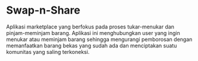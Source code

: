 # Swap-n-Share
Aplikasi marketplace yang berfokus pada proses tukar-menukar dan pinjam-meminjam barang. Aplikasi ini menghubungkan user yang ingin menukar atau meminjam barang sehingga mengurangi pemborosan dengan memanfaatkan barang bekas yang sudah ada dan menciptakan suatu komunitas yang saling terkoneksi.
